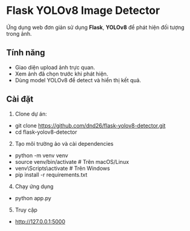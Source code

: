 # Flask YOLOv8 Image Detector

Ứng dụng web đơn giản sử dụng **Flask**, **YOLOv8** để phát hiện đối tượng trong ảnh.

## Tính năng
- Giao diện upload ảnh trực quan.
- Xem ảnh đã chọn trước khi phát hiện.
- Dùng model YOLOv8 để detect và hiển thị kết quả.

## Cài đặt
1. Clone dự án:
- git clone https://github.com/dnd26/flask-yolov8-detector.git
- cd flask-yolov8-detector
2. Tạo môi trường ảo và cài dependencies
- python -m venv venv
- source venv/bin/activate   # Trên macOS/Linux
- venv\Scripts\activate      # Trên Windows
- pip install -r requirements.txt

4. Chạy ứng dụng
- python app.py

5. Truy cập
- http://127.0.0.1:5000
